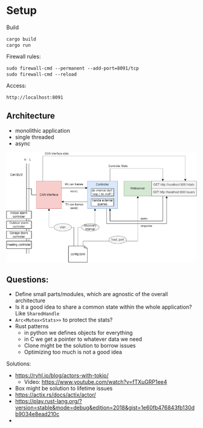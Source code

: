 # Setup

Build

    cargo build
    cargo run

Firewall rules:

    sudo firewall-cmd --permanent --add-port=8091/tcp
    sudo firewall-cmd --reload

Access:

    http://localhost:8091

## Architecture

- monolithic application
- single threaded
- async

![](./arch.drawio.png)

## Questions:

- Define small parts/modules, which are agnostic of the overall architecture
- Is it a good idea to share a common state within the whole application? Like `SharedHandle`
- `Arc<Mutex<Stats>>` to protect the stats?
- Rust patterns
  - in python we defines objects for everything
  - in C we get a pointer to whatever data we need
  - Clone might be the solution to borrow issues
  - Optimizing too much is not a good idea

Solutions:
- https://ryhl.io/blog/actors-with-tokio/
  - Video: https://www.youtube.com/watch?v=fTXuGRP1ee4
- Box might be solution to lifetime issues
- https://actix.rs/docs/actix/actor/
- https://play.rust-lang.org/?version=stable&mode=debug&edition=2018&gist=1e60fb476843fb130db9034e8ead210c
- 